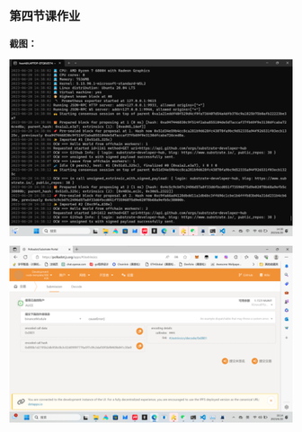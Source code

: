 
## 第四节课作业



### 截图：

![tests](https://github.com/321llljjjfff123/Substrate/blob/main/binance/%E9%93%BE%E4%B8%8B%E5%AD%98%E5%82%A8%E4%B8%8E%E4%B8%8D%E5%B8%A6%E7%AD%BE%E5%90%8D%E7%9A%84%E4%BA%A4%E6%98%93%E7%9A%84%E6%88%AA%E5%9B%BE.png)



![tests](https://github.com/321llljjjfff123/Substrate/blob/main/binance/%E6%B5%8F%E8%A7%88%E5%99%A8%E8%8E%B7%E5%8F%96.png)

